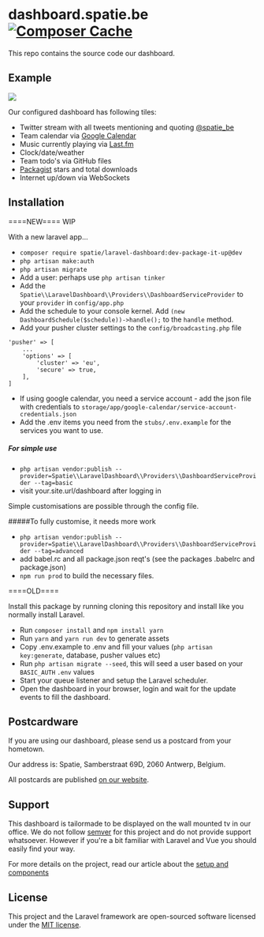 # dashboard.spatie.be [![Composer Cache](https://shield.with.social/cc/github/spatie/dashboard.spatie.be/master.svg?style=flat-square)](https://packagist.org/packages/laravel/framework)

This repo contains the source code our dashboard.

## Example

<img style="max-width:100%; height: auto" src="http://spatie.github.io/dashboard.spatie.be/images/screenshot20170620.jpg">

Our configured dashboard has following tiles:

- Twitter stream with all tweets mentioning and quoting [@spatie_be](https://twitter.com/spatie_be)
- Team calendar via [Google Calendar](https://google.com/calendar)
- Music currently playing via [Last.fm](https://last.fm)
- Clock/date/weather
- Team todo's via GitHub files
- [Packagist](https://packagist.org/) stars and total downloads
- Internet up/down via WebSockets

## Installation

====NEW==== WIP

With a new laravel app...

 - `composer require spatie/laravel-dashboard:dev-package-it-up@dev`
 - `php artisan make:auth`
 - `php artisan migrate`
 - Add a user: perhaps use `php artisan tinker`
 - Add the `Spatie\\LaravelDashboard\\Providers\\DashboardServiceProvider` to your `provider` in `config/app.php`
 - Add the schedule to your console kernel. Add `(new DashboardSchedule($schedule))->handle();` to the `handle` method.
 - Add your pusher cluster settings to the `config/broadcasting.php` file 
```
'pusher' => [
    ...
    'options' => [
        'cluster' => 'eu',
        'secure' => true,
    ],
]
```
 - If using google calendar, you need a service account - add the json file with credentials to `storage/app/google-calendar/service-account-credentials.json`
 - Add the .env items you need from the `stubs/.env.example` for the services you want to use.
 
 
##### For simple use 
- `php artisan vendor:publish --provider=Spatie\\LaravelDashboard\\Providers\\DashboardServiceProvider --tag=basic`
- visit your.site.url/dashboard after logging in

Simple customisations are possible through the config file.

#####To fully customise, it needs more work
- `php artisan vendor:publish --provider=Spatie\\LaravelDashboard\\Providers\\DashboardServiceProvider --tag=advanced`
- add babel.rc and all package.json reqt's (see the packages .babelrc and package.json)
- `npm run prod` to build the necessary files. 

====OLD====

Install this package by running cloning this repository and install like you normally install Laravel.

- Run `composer install` and `npm install yarn`
- Run `yarn` and `yarn run dev` to generate assets
- Copy .env.example to .env and fill your values (`php artisan key:generate`, database, pusher values etc)
- Run `php artisan migrate --seed`, this will seed a user based on your `BASIC_AUTH` `.env` values
- Start your queue listener and setup the Laravel scheduler.
- Open the dashboard in your browser, login and wait for the update events to fill the dashboard.

## Postcardware

If you are using our dashboard, please send us a postcard from your hometown.

Our address is: Spatie, Samberstraat 69D, 2060 Antwerp, Belgium.

All postcards are published [on our website](https://spatie.be/en/opensource/postcards).

## Support
This dashboard is tailormade to be displayed on the wall mounted tv in our office. We do not follow [semver](http://semver.org) for this project and do not provide support whatsoever. However if you're a bit familiar with Laravel and Vue you should easily find your way.

For more details on the project, read our article about the [setup and components](https://murze.be/2017/06/building-realtime-dashboard-powered-laravel-vue-2017-edition/)

## License

This project and the Laravel framework are open-sourced software licensed under the [MIT license](http://opensource.org/licenses/MIT).
